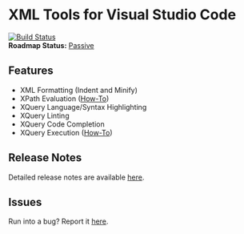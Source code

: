 # XML Tools for Visual Studio Code
[![Build Status](https://travis-ci.org/TrueCommerce/vscode-xml.svg?branch=master)](https://travis-ci.org/TrueCommerce/vscode-xml)<br />
**Roadmap Status:** [Passive](https://github.com/TrueCommerce/meta/wiki/roadmaps#passive-roadmap)

## Features
* XML Formatting (Indent and Minify)
* XPath Evaluation ([How-To](https://github.com/TrueCommerce/vscode-xml/wiki/How-To:-Evaluate-XPath-Queries))
* XQuery Language/Syntax Highlighting
* XQuery Linting
* XQuery Code Completion
* XQuery Execution ([How-To](https://github.com/TrueCommerce/vscode-xml/wiki/How-To%3A-Executing-XQuery-Scripts))

## Release Notes
Detailed release notes are available [here](https://github.com/TrueCommerce/vscode-xml/releases).

## Issues
Run into a bug? Report it [here](https://github.com/TrueCommerce/vscode-xml/issues).
